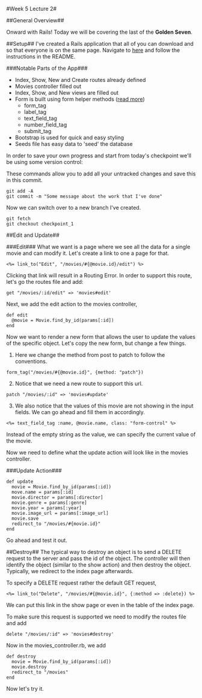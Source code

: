 #Week 5 Lecture 2#

##General Overview##

Onward with Rails! Today we will be covering the last of the **Golden Seven**.

##Setup##
I've created a Rails application that all of you can download and so that everyone is on the same page. Navigate to [here](https://github.com/edge-academy/imdb) and follow the instructions in the README.

###Notable Parts of the App###
 * Index, Show, New and Create routes already defined
 * Movies controller filled out
 * Index, Show, and New views are filled out
 * Form is built using form helper methods ([read more](http://api.rubyonrails.org/classes/ActionView/Helpers/FormTagHelper.html))
   * form_tag
   * label_tag
   * text_field_tag
   * number_field_tag
   * submit_tag
 * Bootstrap is used for quick and easy styling
 * Seeds file has easy data to 'seed' the database

In order to save your own progress and start from today's checkpoint we'll be using some version control:

These commands allow you to add all your untracked changes and save this in this commit.
```
git add -A
git commit -m "Some message about the work that I've done"
```

Now we can switch over to a new branch I've created.
```
git fetch
git checkout checkpoint_1
```

##Edit and Update##

###Edit###
What we want is a page where we see all the data for a single movie and can modify it. Let's create a link to one a page for that.
```
<%= link_to("Edit", "/movies/#{@movie.id}/edit") %>
```

Clicking that link will result in a Routing Error. In order to support this route, let's go the routes file and add:
```
get "/movies/:id/edit" => 'movies#edit'
```

Next, we add the edit action to the movies controller,
```
def edit
  @movie = Movie.find_by_id(params[:id])
end
```

Now we want to render a new form that allows the user to update the values of the specific object. Let's copy the new form, but change a few things.


1. Here we change the method from post to patch to follow the conventions.
```
form_tag("/movies/#{@movie.id}", {method: "patch"})
```

2. Notice that we need a new route to support this url.
```
patch "/movies/:id" => 'movies#update'
```

3. We also notice that the values of this movie are not showing in the input fields. We can go ahead and fill them in accordingly.
```
<%= text_field_tag :name, @movie.name, class: "form-control" %>
```
Instead of the empty string as the value, we can specify the current value of the movie.

Now we need to define what the update action will look like in the movies controller.

###Update Action###

```
def update
  movie = Movie.find_by_id(params[:id])
  move.name = params[:id]
  movie.director = params[:director]
  movie.genre = params[:genre]
  movie.year = params[:year]
  movie.image_url = params[:image_url]
  movie.save
  redirect_to "/movies/#{movie.id}"
end
```
Go ahead and test it out.

##Destroy##
The typical way to destroy an object is to send a DELETE request to the server and pass the id of the object. The controller will then identify the object (similar to the show action) and then destroy the object. Typically, we redirect to the index page afterwards.


To specify a DELETE request rather the default GET request,
```
<%= link_to("Delete", "/movies/#{@movie.id}", {:method => :delete}) %>
```

We can put this link in the show page or even in the table of the index page.

To make sure this request is supported we need to modify the routes file and add
```
delete "/movies/:id" => 'movies#destroy'
```

Now in the movies_controller.rb, we add
```
def destroy
  movie = Movie.find_by_id(params[:id])
  movie.destroy
  redirect_to "/movies"
end
```

Now let's try it.

